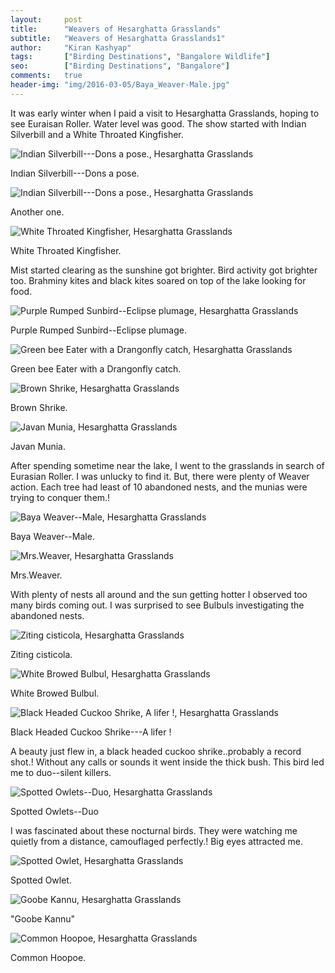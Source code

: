 ```yaml
---
layout:     post
title:      "Weavers of Hesarghatta Grasslands"
subtitle:   "Weavers of Hesarghatta Grasslands1"
author:     "Kiran Kashyap"
tags:       ["Birding Destinations", "Bangalore Wildlife"]
seo:		["Birding Destinations", "Bangalore"]
comments:   true
header-img: "img/2016-03-05/Baya_Weaver-Male.jpg"
---
```


<p>It was early winter when I paid a visit to Hesarghatta Grasslands, hoping to see Euraisan Roller. Water level was good. The show started with Indian Silverbill and a White Throated Kingfisher. 
</p>

<img src="{{ site.baseurl }}/img/2016-03-05/Indian_Silverbill-Dons_a_pose.JPG" alt="Indian Silverbill---Dons a pose., Hesarghatta Grasslands">

<p>
Indian Silverbill---Dons a pose.
</p>

<img src="{{ site.baseurl }}/img/2016-03-05/Indian_Silverbill-Dons_a_pose1.JPG" alt="Indian Silverbill---Dons a pose., Hesarghatta Grasslands">

<p>
Another one.
</p>

<img src="{{ site.baseurl }}/img/2016-03-05/White_Throated_Kingfisher.JPG" alt="White Throated Kingfisher, Hesarghatta Grasslands">

<p>
White Throated Kingfisher.
</p>
<p>
Mist started clearing as the sunshine got brighter. Bird activity got brighter too. Brahminy kites and black kites soared on top of the lake looking for food.
</p>

<img src="{{ site.baseurl }}/img/2016-03-05/Purple_Rumped_Sunbird-Eclipse_plumage.JPG" alt="Purple Rumped Sunbird--Eclipse plumage, Hesarghatta Grasslands">

<p>
Purple Rumped Sunbird--Eclipse plumage.
</p>

<img src="{{ site.baseurl }}/img/2016-03-05/Green_bee_Eater_with_a_Drangonfly_catch.JPG" alt="Green bee Eater with a Drangonfly catch, Hesarghatta Grasslands">

<p>
Green bee Eater with a Drangonfly catch.
</p>

<img src="{{ site.baseurl }}/img/2016-03-05/Brown_Shrike.JPG" alt="Brown Shrike, Hesarghatta Grasslands">

<p>
Brown Shrike.
</p>

<img src="{{ site.baseurl }}/img/2016-03-05/Javan_Munia.JPG" alt="Javan Munia, Hesarghatta Grasslands">

<p>
Javan Munia.
</p>

<p>
After spending sometime near the lake, I went to the grasslands in search of Eurasian Roller. I was unlucky to find it. But, there were plenty of Weaver action. Each tree had least of 10 abandoned nests, and the munias were trying to conquer them.!
</p>

<img src="{{ site.baseurl }}/img/2016-03-05/Baya_Weaver-Male.JPG" alt="Baya Weaver--Male, Hesarghatta Grasslands">

<p>
Baya Weaver--Male.
</p>

<img src="{{ site.baseurl }}/img/2016-03-05/Mrs.Weaver.JPG" alt="Mrs.Weaver, Hesarghatta Grasslands">

<p>
Mrs.Weaver.
</p>
<p>
With plenty of nests all around and the sun getting hotter I observed too many birds coming out. I was surprised to see Bulbuls investigating the abandoned nests.
</p>

<img src="{{ site.baseurl }}/img/2016-03-05/Ziting_cisticola.JPG" alt="Ziting cisticola, Hesarghatta Grasslands">

<p>
Ziting cisticola.
</p>

<img src="{{ site.baseurl }}/img/2016-03-05/White_Browed_Bulbul.JPG" alt="White Browed Bulbul, Hesarghatta Grasslands">

<p>
White Browed Bulbul.
</p>

<img src="{{ site.baseurl }}/img/2016-03-05/Black_Headed_Cuckoo_Shrike-A_lifer.JPG" alt="Black Headed Cuckoo Shrike, A lifer !, Hesarghatta Grasslands">

<p>
Black Headed Cuckoo Shrike---A lifer !
</p>

<p>
A beauty just flew in, a black headed cuckoo shrike..probably a record shot.! Without any calls or sounds it went inside the thick bush. This bird led me to duo--silent killers.
</p>

<img src="{{ site.baseurl }}/img/2016-03-05/Spotted_Owlets-Duo.JPG" alt="Spotted Owlets--Duo, Hesarghatta Grasslands">

<p>
Spotted Owlets--Duo
</p>
<p>
I was fascinated about these nocturnal birds. They were watching me quietly from a distance, camouflaged perfectly.! Big eyes attracted me.
</p>

<img src="{{ site.baseurl }}/img/2016-03-05/Spotted_Owlet.JPG" alt="Spotted Owlet, Hesarghatta Grasslands">

<p>
Spotted Owlet.
</p>

<img src="{{ site.baseurl }}/img/2016-03-05/Goobe_Kannu.JPG" alt="Goobe Kannu, Hesarghatta Grasslands">

<p>
"Goobe Kannu"
</p>

<img src="{{ site.baseurl }}/img/2016-03-05/Common_Hoopoe.JPG" alt="Common Hoopoe, Hesarghatta Grasslands">

<p>
Common Hoopoe.
</p>

